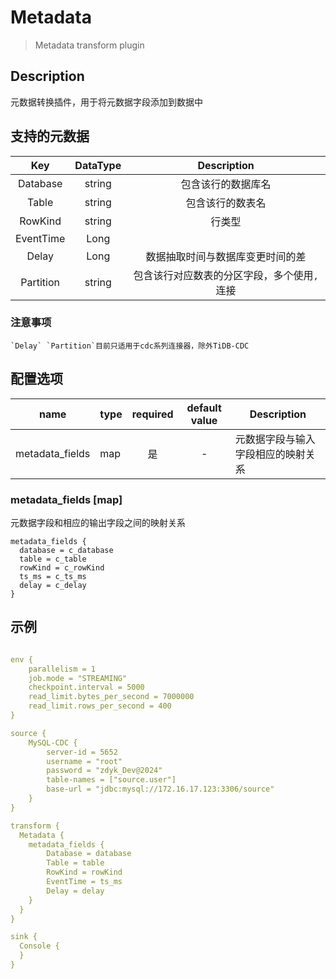 # Metadata

> Metadata transform plugin

## Description
元数据转换插件，用于将元数据字段添加到数据中

## 支持的元数据

|    Key    | DataType |       Description       |
|:---------:|:--------:|:-----------------------:|
| Database  |  string  |        包含该行的数据库名        |
|   Table   |  string  |        包含该行的数表名         |
|  RowKind  |  string  |           行类型           |
| EventTime |   Long   |                         |
|   Delay   |   Long   |    数据抽取时间与数据库变更时间的差     |
| Partition |  string  | 包含该行对应数表的分区字段，多个使用`,`连接 |

### 注意事项
    `Delay` `Partition`目前只适用于cdc系列连接器，除外TiDB-CDC

## 配置选项

|      name       | type | required | default value | Description       |
|:---------------:|------|:--------:|:-------------:|-------------------|
| metadata_fields | map  |    是     |       -       | 元数据字段与输入字段相应的映射关系 |

### metadata_fields [map]

元数据字段和相应的输出字段之间的映射关系

```hocon
metadata_fields {
  database = c_database
  table = c_table
  rowKind = c_rowKind
  ts_ms = c_ts_ms
  delay = c_delay
}
```

## 示例

```yaml

env {
    parallelism = 1
    job.mode = "STREAMING"
    checkpoint.interval = 5000
    read_limit.bytes_per_second = 7000000
    read_limit.rows_per_second = 400
}

source {
    MySQL-CDC {
        server-id = 5652
        username = "root"
        password = "zdyk_Dev@2024"
        table-names = ["source.user"]
        base-url = "jdbc:mysql://172.16.17.123:3306/source"
    }
}

transform {
  Metadata {
    metadata_fields {
        Database = database
        Table = table
        RowKind = rowKind
        EventTime = ts_ms
        Delay = delay
    }
  }
}

sink {
  Console {
  }
}

```


